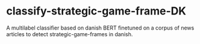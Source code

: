 # classify-strategic-game-frame-DK
A multilabel classifier based on danish BERT finetuned on a corpus of news articles to detect strategic-game-frames in danish.
